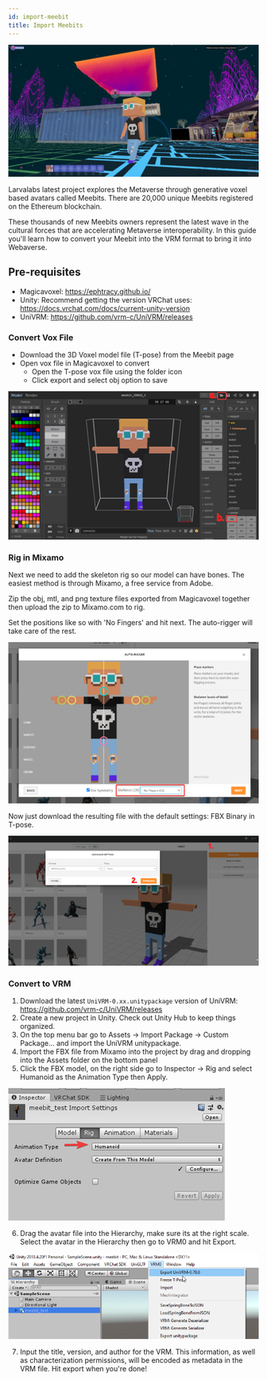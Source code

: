```yaml
---
id: import-meebit
title: Import Meebits
---
```


![](/img/meebits0.jpg)

Larvalabs latest project explores the Metaverse through generative voxel based avatars called Meebits. There are 20,000 unique Meebits registered on the Ethereum blockchain. 

These thousands of new Meebits owners represent the latest wave in the cultural forces that are accelerating Metaverse interoperability. In this guide you'll learn how to convert your Meebit into the VRM format to bring it into Webaverse.


## Pre-requisites

- Magicavoxel: https://ephtracy.github.io/
- Unity: Recommend getting the version VRChat uses: https://docs.vrchat.com/docs/current-unity-version
- UniVRM: https://github.com/vrm-c/UniVRM/releases

### Convert Vox File
- Download the 3D Voxel model file (T-pose) from the Meebit page
- Open vox file in Magicavoxel to convert
  - Open the T-pose vox file using the folder icon
  - Click export and select obj option to save
  
![](/img/meebits1.png)  

### Rig in Mixamo

Next we need to add the skeleton rig so our model can have bones. The easiest method is through Mixamo, a free service from Adobe.

Zip the obj, mtl, and png texture files exported from Magicavoxel together then upload the zip to Mixamo.com to rig.

Set the positions like so with 'No Fingers' and hit next. The auto-rigger will take care of the rest.

![](/img/meebits2.png)

Now just download the resulting file with the default settings: FBX Binary in T-pose.

![](/img/meebits3.png)

### Convert to VRM

1. Download the latest `UniVRM-0.xx.unitypackage` version of UniVRM: https://github.com/vrm-c/UniVRM/releases
2. Create a new project in Unity. Check out Unity Hub to keep things organized.
3. On the top menu bar go to Assets -> Import Package -> Custom Package... and import the UniVRM unitypackage.
4. Import the FBX file from Mixamo into the project by drag and dropping into the Assets folder on the bottom panel
5. Click the FBX model, on the right side go to Inspector -> Rig and select Humanoid as the Animation Type then Apply.

![](/img/meebits4.png)

6. Drag the avatar file into the Hierarchy, make sure its at the right scale. Select the avatar in the Hierarchy then go to VRM0 and hit Export.

![](/img/meebits5.png)

7. Input the title, version, and author for the VRM. This information, as well as characterization permissions, will be encoded as metadata in the VRM file. Hit export when you're done!
